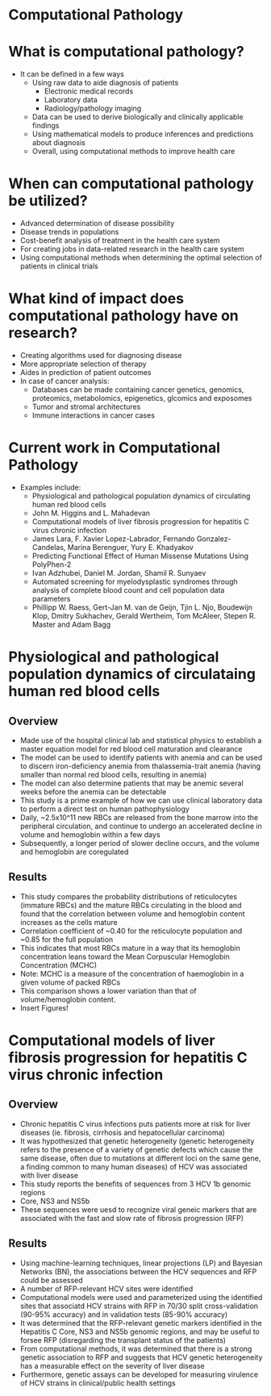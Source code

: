 # Computational Pathology

# What is computational pathology?
* It can be defined in a few ways
  * Using raw data to aide diagnosis of patients
    * Electronic medical records
    * Laboratory data
    * Radiology/pathology imaging
  * Data can be used to derive biologically and clinically applicable findings
  * Using mathematical models to produce inferences and predictions about diagnosis 
  * Overall, using computational methods to improve health care 

# When can computational pathology be utilized?
*	Advanced determination of disease possibility
* Disease trends in populations
* Cost-benefit analysis of treatment in the health care system
* For creating jobs in data-related research in the health care system
* Using computational methods when determining the optimal selection of patients in clinical trials 

# What kind of impact does computational pathology have on research?
* Creating algorithms used for diagnosing disease
* More appropriate selection of therapy
* Aides in prediction of patient outcomes
* In case of cancer analysis:
  * Databases can be made containing cancer genetics, genomics, proteomics, metabolomics, epigenetics, glcomics and exposomes
  * Tumor and stromal architectures
  * Immune interactions in cancer cases

# Current work in Computational Pathology
* Examples include:
  * Physiological and pathological population dynamics of circulating human red blood cells
   * John M. Higgins and L. Mahadevan
  * Computational models of liver fibrosis progression for hepatitis C virus chronic infection
   * James Lara, F. Xavier Lopez-Labrador, Fernando Gonzalez-Candelas, Marina Berenguer, Yury E. Khadyakov
  * Predicting Functional Effect of Human Missense Mutations Using PolyPhen-2
   * Ivan Adzhubei, Daniel M. Jordan, Shamil R. Sunyaev
  * Automated screening for myelodysplastic syndromes through analysis of complete blood count and cell population data parameters
   *  Phillipp W. Raess, Gert-Jan M. van de Geijn, Tjin L. Njo, Boudewijn Klop, Dmitry Sukhachev, Gerald Wertheim, Tom McAleer, Stepen R. Master and Adam Bagg

# Physiological and pathological population dynamics of circulataing human red blood cells
## Overview
* Made use of the hospital clinical lab and statistical physics to establish a master equation model for red blood cell maturation and clearance
* The model can be used to identify patients with anemia and can be used to discern iron-deficiency anemia from thalassemia-trait anemia (having smaller than normal red blood cells, resulting in anemia)
* The model can also determine patients that may be anemic several weeks before the anemia can be detectable
* This study is a prime example of how we can use clinical laboratory data to perform a direct test on human pathophysiology
* Daily, ~2.5x10^11 new RBCs are released from the bone marrow into the peripheral circulation, and continue to undergo an accelerated decline in volume and hemoglobin within a few days
* Subsequently, a longer period of slower decline occurs, and the volume and hemoglobin are coregulated

## Results
* This study compares the probability distributions of reticulocytes (immature RBCs) and the mature RBCs circulating in the blood and found that the correlation between volume and hemoglobin content increases as the cells mature
 * Correlation coefficient of ~0.40 for the reticulocyte population and ~0.85 for the full population
* This indicates that most RBCs mature in a way that its hemoglobin concentration leans toward the Mean Corpuscular Hemoglobin Concentration (MCHC)
 * Note: MCHC is a measure of the concentration of haemoglobin in a given volume of packed RBCs
* This comparison shows a lower variation than that of volume/hemoglobin content. 
* Insert Figures!

# Computational models of liver fibrosis progression for hepatitis C virus chronic infection
## Overview
* Chronic hepatitis C virus infections puts patients more at risk for liver diseases (ie. fibrosis, cirrhosis and hepatocellular carcinoma)
* It was hypothesized that genetic heterogeneity (genetic heterogeneity refers to the presence of a variety of genetic defects which cause the same disease, often due to mutations at different loci on the same gene, a finding common to many human diseases) of HCV was associated with liver disease
* This study reports the benefits of sequences from 3 HCV 1b genomic regions
 * Core, NS3 and NS5b
* These sequences were uesd to recognize viral geneic markers that are associated with the fast and slow rate of fibrosis progression (RFP)

## Results 
* Using machine-learning techniques, linear projections (LP) and Bayesian Networks (BN), the associations between the HCV sequences and RFP could be assessed
* A number of RFP-relevant HCV sites were identified
* Computational models were used and parameterized using the identified sites that associatd HCV strains with RFP in 70/30 split cross-validation (90-95% accuracy) and in validation tests (85-90% accuracy)
* It was determined that the RFP-relevant genetic markers identified in the Hepatitis C Core, NS3 and NS5b genomic regions, and may be useful to forsee RFP (disregarding the transplant status of the patients)
* From computational methods, it was determined that there is a strong genetic association to RFP and suggests that HCV genetic heterogeneity has a measurable effect on the severity of liver disease
* Furthermore, genetic assays can be developed for measuring virulence of HCV strains in clinical/public health settings







